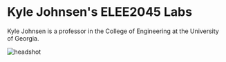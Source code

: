 # Kyle Johnsen's ELEE2045 Labs

Kyle Johnsen is a professor in the College of Engineering at the University of Georgia. 

![headshot](https://github.com/elee2045sp24/labs-kjjohnsen/assets/5815592/fbcdff59-2f9f-438a-b56c-0b56d6c92bc8)
